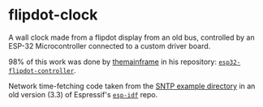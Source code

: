 # flipdot-clock

A wall clock made from a flipdot display from an old bus, controlled by an ESP-32 Microcontroller connected to a custom driver board.

98% of this work was done by [themainframe](https://github.com/themainframe) in his repository: [`esp32-flipdot-controller`](https://github.com/themainframe/esp32-flipdot-controller).

Network time-fetching code taken from the [SNTP example directory](https://github.com/espressif/esp-idf/blob/release/v3.3/examples/protocols/sntp/main/sntp_example_main.c) in an old version (3.3) of Espressif's [`esp-idf`](https://github.com/espressif/esp-idf) repo.
